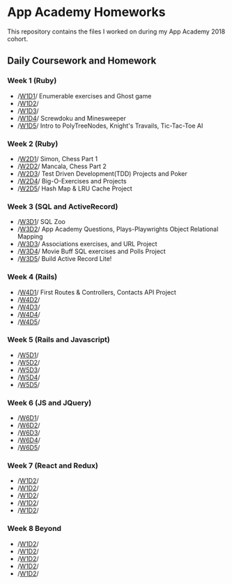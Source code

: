 # App Academy Homeworks

This repository contains the files I worked on during my App Academy 2018 cohort.

## Daily Coursework and Homework

### Week 1 (Ruby)
  * /[W1D1]()/ Enumerable exercises and Ghost game
  * /[W1D2]()/
  * /[W1D3]()/
  * /[W1D4]()/ Screwdoku and Minesweeper
  * /[W1D5]()/ Intro to PolyTreeNodes, Knight's Travails, Tic-Tac-Toe AI
### Week 2 (Ruby)
  * /[W2D1](https://github.com/justjunior89/HW/tree/master/W2D1)/ Simon, Chess Part 1
  * /[W2D2](https://github.com/justjunior89/HW/tree/master/W2D2)/ Mancala, Chess Part 2
  * /[W2D3](https://github.com/justjunior89/HW/tree/master/W2D3)/ Test Driven Development(TDD) Projects and Poker
  * /[W2D4](https://github.com/justjunior89/HW/tree/master/W2D4)/ Big-O-Exercises and Projects
  * /[W2D5](https://github.com/justjunior89/HW/tree/master/W2D5)/ Hash Map & LRU Cache Project
### Week 3 (SQL and ActiveRecord)
  * /[W3D1](https://github.com/justjunior89/HW/tree/master/W3D1/SQL_Z00)/ SQL Zoo
  * /[W3D2](https://github.com/justjunior89/HW/tree/master/W3D2)/ App Academy Questions, Plays-Playwrights Object Relational Mapping
  * /[W3D3](https://github.com/justjunior89/HW/tree/master/W3D3)/ Associations exercises, and URL Project
  * /[W3D4](https://github.com/justjunior89/HW/tree/master/W3D4)/ Movie Buff SQL exercises and Polls Project
  * /[W3D5](https://github.com/justjunior89/HW/tree/master/W3D5/Active_Record_Exercises)/ Build Active Record Lite!

### Week 4 (Rails)
  * /[W4D1]()/ First Routes & Controllers, Contacts API Project
  * /[W4D2]()/
  * /[W4D3]()/
  * /[W4D4]()/
  * /[W4D5]()/

### Week 5 (Rails and Javascript)
  * /[W5D1]()/
  * /[W5D2]()/
  * /[W5D3]()/
  * /[W5D4]()/
  * /[W5D5]()/

### Week 6 (JS and JQuery)
  * /[W6D1]()/
  * /[W6D2]()/
  * /[W6D3]()/
  * /[W6D4]()/
  * /[W6D5]()/

### Week 7 (React and Redux)
  * /[W1D2]()/
  * /[W1D2]()/
  * /[W1D2]()/
  * /[W1D2]()/
  * /[W1D2]()/

### Week 8 Beyond
  * /[W1D2]()/
  * /[W1D2]()/
  * /[W1D2]()/
  * /[W1D2]()/
  * /[W1D2]()/
